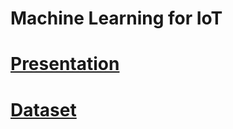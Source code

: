 # Machine Learning for IoT

# [Presentation](https://github.com/sarithdm/iot/blob/master/Machine%20Learning%20for%20IoT)

# [Dataset](https://www.kaggle.com/taranvee/smart-home-dataset-with-weather-information)
